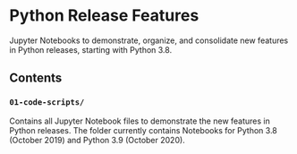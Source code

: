 # Python Release Features

Jupyter Notebooks to demonstrate, organize, and consolidate new features in Python releases, starting with Python 3.8.

## Contents

### `01-code-scripts/`

Contains all Jupyter Notebook files to demonstrate the new features in Python releases. The folder currently contains Notebooks for Python 3.8 (October 2019) and Python 3.9 (October 2020).
